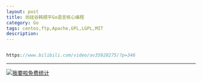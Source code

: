 ```yaml
---
layout: post
title: 尚硅谷韩顺平Go语言核心编程
category: Go
tags: centos,ftp,Apache,GPL,LGPL,MIT
description: 
---
```



```javascript

https://www.bilibili.com/video/av35928275/?p=346

```

---


<script language="javascript" type="text/javascript" src="//js.users.51.la/19176892.js"></script>
<noscript><a href="//www.51.la/?19176892" target="_blank"><img alt="&#x6211;&#x8981;&#x5566;&#x514D;&#x8D39;&#x7EDF;&#x8BA1;" src="//img.users.51.la/19176892.asp" style="border:none" /></a></noscript>

